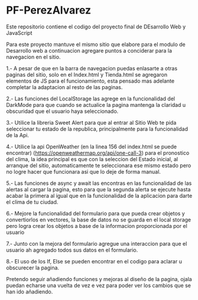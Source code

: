 # PF-PerezAlvarez
Este repositorio contiene el codigo del proyecto final de DEsarrollo Web y JavaScript

Para este proyecto mantuve el mismo sitio que elabore para el modulo de Desarrollo web a continuacion agregare puntos a conciderar para la navegacion en el sitio.

 1.- A pesar de que en la barra de navegacion puedas enlasarte a otras paginas del sitio, solo en el Index.html y Tienda.html se agregaron elementos de JS para el funcionamiento, esta pensado mas adelante completar la adaptacion al resto de las paginas.
 
 2.- Las funciones del LocalStorage las agrege en la funcionalidad del DarkMode para que cuando se actualice la pagina mantenga la claridad u obscuridad que el usuario haya seleccionado.
 
 3.- Utilice la libreria Sweet Alert para que al entrar al Sitio Web te pida seleccionar tu estado de la republica, principalmente para la funcionalidad de la Api.
 
 4.- Utilice la api OpenWeather (en la linea 156 del index.html se puede encontrar) (https://openweathermap.org/api/one-call-3) para el pronostico del clima, la idea principal es que con la seleccion del Estado inicial, al arranque del sitio, automaticamente te seleccionara ese mismo estado pero no logre hacer que funcionara asi que lo deje de forma manual.

 5.- Las funciones de async y await las encontras en las funcionalidad de las alertas al cargar la pagina, esto para que la segunda alerta se ejecute hasta acabar la primera al igual que en la funcionalidad de la aplicacion para darte el clima de tu ciudad.

 6.- Mejore la funcionalidad del formulario para que pueda crear objetos y convertiorlos en vectores, la base de datos no se guarda en el local storage pero logra crear los objetos a base de la informacion proporcionada por el usuario

 7.- Junto con la mejora del formulario agregue una interaccion para que el usuario ah agregado todos sus datos en el formulario.

 8.- El uso de los If, Else se pueden encontrar en el codigo para aclarar u obscurecer la pagina.

Pretendo seguir añadiendo funciones y mejoras al diseño de la pagina, ojala puedan echarse una vuelta de vez e vez para poder ver los cambios que se han ido añadiendo.

